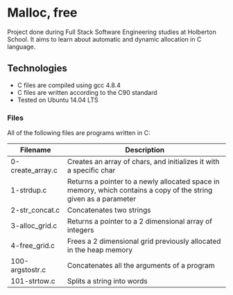 # Malloc, free

Project done during Full Stack Software Engineering studies at Holberton School. It aims to learn about automatic and dynamic allocation in C language.

## Technologies
* C files are compiled using gcc 4.8.4
* C files are written according to the C90 standard
* Tested on Ubuntu 14.04 LTS

### Files
All of the following files are programs written in C:

| Filename | 	Description |
| ------------- | ------------- |
| 0-create_array.c | 	Creates an array of chars, and initializes it with a specific char |
| 1-strdup.c | 	Returns a pointer to a newly allocated space in memory, which contains a copy of the string given as a parameter |
| 2-str_concat.c | 	 Concatenates two strings |
| 3-alloc_grid.c | 	Returns a pointer to a 2 dimensional array of integers |
| 4-free_grid.c |  	Frees a 2 dimensional grid previously allocated in the heap memory |
| 100-argstostr.c | 	Concatenates all the arguments of a program |
| 101-strtow.c  | 	Splits a string into words |
